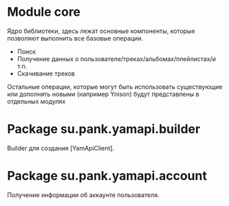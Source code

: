 # Module core

Ядро библиотеки, здесь лежат основные компоненты, которые позволяют выполнить все базовые операции.

- Поиск
- Получение данных о пользователе/треках/альбомах/плейлистах/и т.п.
- Скачивание треков

Остальные операции, которые могут быть использовать существующие или дополнять новыми  (например Ynison) будут
представлены в отдельных модулях

# Package su.pank.yamapi.builder

Builder для создания [YamApiClient].

# Package su.pank.yamapi.account

Получение информации об аккаунте пользователя.

